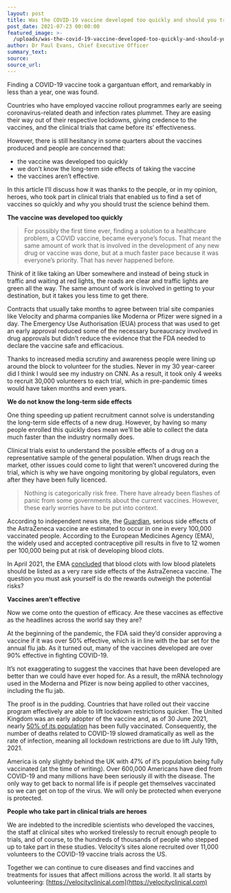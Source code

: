 ```yaml
---
layout: post
title: Was the COVID-19 vaccine developed too quickly and should you trust it?
post_date: 2021-07-23 00:00:00
featured_image: >-
  /uploads/was-the-covid-19-vaccine-developed-too-quickly-and-should-you-trust-it/anti-vax-banner-full.jpg
author: Dr Paul Evans, Chief Executive Officer
summary_text:
source:
source_url:
---
```

Finding a COVID-19 vaccine took a gargantuan effort, and remarkably in less than a year, one was found.

Countries who have employed vaccine rollout programmes early are seeing coronavirus-related death and infection rates plummet. They are easing their way out of their respective lockdowns, giving credence to the vaccines, and the clinical trials that came before its’ effectiveness.

However, there is still hesitancy in some quarters about the vaccines produced and people are concerned that:

* the vaccine was developed too quickly
* we don’t know the long-term side effects of taking the vaccine
* the vaccines aren’t effective.

In this article I’ll discuss how it was thanks to the people, or in my opinion, heroes, who took part in clinical trials that enabled us to find a set of vaccines so quickly and why you should trust the science behind them.

**The vaccine was developed too quickly**

> For possibly the first time ever, finding a solution to a healthcare problem, a COVID vaccine, became everyone’s focus. That meant the same amount of work that is involved in the development of any new drug or vaccine was done, but at a much faster pace because it was everyone’s priority. That has never happened before.

Think of it like taking an Uber somewhere and instead of being stuck in traffic and waiting at red lights, the roads are clear and traffic lights are green all the way. The same amount of work is involved in getting to your destination, but it takes you less time to get there.

Contracts that usually take months to agree between trial site companies like Velocity and pharma companies like Moderna or Pfizer were signed in a day. The Emergency Use Authorisation (EUA) process that was used to get an early approval reduced some of the necessary bureaucracy involved in drug approvals but didn’t reduce the evidence that the FDA needed to declare the vaccine safe and efficacious. &nbsp;

Thanks to increased media scrutiny and awareness people were lining up around the block to volunteer for the studies. Never in my 30 year-career did I think I would see my industry on CNN. As a result, it took only 4 weeks to recruit 30,000 volunteers to each trial, which in pre-pandemic times would have taken months and even years.

**We do not know the long-term side effects**

One thing speeding up patient recruitment cannot solve is understanding the long-term side effects of a new drug. However, by having so many people enrolled this quickly does mean we’ll be able to collect the data much faster than the industry normally does.

Clinical trials exist to understand the possible effects of a drug on a representative sample of the general population. When drugs reach the market, other issues could come to light that weren’t uncovered during the trial, which is why we have ongoing monitoring by global regulators, even after they have been fully licenced.

> Nothing is categorically risk free. There have already been flashes of panic from some governments about the current vaccines. However, these early worries have to be put into context.

According to independent news site, the [Guardian](https://www.theguardian.com/society/2021/apr/09/contraception-blood-clot-risk-public-need-better-access-to-advice), serious side effects of the AstraZeneca vaccine are estimated to occur in one in every 100,000 vaccinated people. According to the European Medicines Agency (EMA), the widely used and accepted contraceptive pill results in five to 12 women per 100,000 being put at risk of developing blood clots.&nbsp;

In April 2021, the EMA [concluded](https://www.ema.europa.eu/en/news/astrazenecas-covid-19-vaccine-benefits-risks-context) that blood clots with low blood platelets should be listed as a very rare side effects of the AstraZeneca vaccine. The question you must ask yourself is do the rewards outweigh the potential risks?

**Vaccines aren’t effective**

Now we come onto the question of efficacy. Are these vaccines as effective as the headlines across the world say they are?

At the beginning of the pandemic, the FDA said they’d consider approving a vaccine if it was over 50% effective, which is in line with the bar set for the annual flu jab. As it turned out, many of the vaccines developed are over 90% effective in fighting COVID-19.

It’s not exaggerating to suggest the vaccines that have been developed are better than we could have ever hoped for. As a result, the mRNA technology used in the Moderna and Pfizer is now being applied to other vaccines, including the flu jab.

The proof is in the pudding. Countries that have rolled out their vaccine program effectively are able to lift lockdown restrictions quicker. The United Kingdom was an early adopter of the vaccine and, as of 30 June 2021, nearly [50% of its population](https://ourworldindata.org/covid-vaccinations?country=GBR) has been fully vaccinated. Consequently, the number of deaths related to COVID-19 slowed dramatically as well as the rate of infection, meaning all lockdown restrictions are due to lift July 19th, 2021.

America is only slightly behind the UK with 47% of it’s population being fully vaccinated (at the time of writing). Over 600,000 Americans have died from COVID-19 and many millions have been seriously ill with the disease. The only way to get back to normal life is if people get themselves vaccinated so we can get on top of the virus. We will only be protected when everyone is protected.

**People who take part in clinical trials are heroes**

We are indebted to the incredible scientists who developed the vaccines, the staff at clinical sites who worked tirelessly to recruit enough people to trials, and of course, to the hundreds of thousands of people who stepped up to take part in these studies. Velocity’s sites alone recruited over 11,000 volunteers to the COVID-19 vaccine trials across the US.

Together we can continue to cure diseases and find vaccines and treatments for issues that affect millions across the world. It all starts by volunteering: [https://velocityclinical.com](https://velocityclinical.com)
